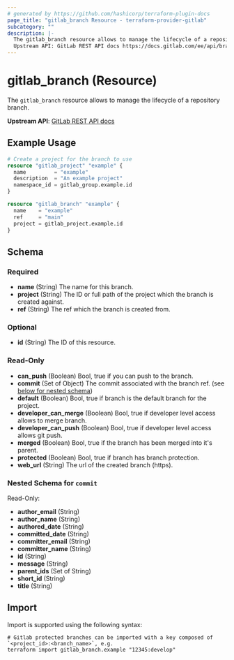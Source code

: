 ```yaml
---
# generated by https://github.com/hashicorp/terraform-plugin-docs
page_title: "gitlab_branch Resource - terraform-provider-gitlab"
subcategory: ""
description: |-
  The gitlab_branch resource allows to manage the lifecycle of a repository branch.
  Upstream API: GitLab REST API docs https://docs.gitlab.com/ee/api/branches.html
---
```


# gitlab_branch (Resource)

The `gitlab_branch` resource allows to manage the lifecycle of a repository branch.

**Upstream API**: [GitLab REST API docs](https://docs.gitlab.com/ee/api/branches.html)

## Example Usage

```terraform
# Create a project for the branch to use
resource "gitlab_project" "example" {
  name         = "example"
  description  = "An example project"
  namespace_id = gitlab_group.example.id
}

resource "gitlab_branch" "example" {
  name    = "example"
  ref     = "main"
  project = gitlab_project.example.id
}
```

<!-- schema generated by tfplugindocs -->
## Schema

### Required

- **name** (String) The name for this branch.
- **project** (String) The ID or full path of the project which the branch is created against.
- **ref** (String) The ref which the branch is created from.

### Optional

- **id** (String) The ID of this resource.

### Read-Only

- **can_push** (Boolean) Bool, true if you can push to the branch.
- **commit** (Set of Object) The commit associated with the branch ref. (see [below for nested schema](#nestedatt--commit))
- **default** (Boolean) Bool, true if branch is the default branch for the project.
- **developer_can_merge** (Boolean) Bool, true if developer level access allows to merge branch.
- **developer_can_push** (Boolean) Bool, true if developer level access allows git push.
- **merged** (Boolean) Bool, true if the branch has been merged into it's parent.
- **protected** (Boolean) Bool, true if branch has branch protection.
- **web_url** (String) The url of the created branch (https).

<a id="nestedatt--commit"></a>
### Nested Schema for `commit`

Read-Only:

- **author_email** (String)
- **author_name** (String)
- **authored_date** (String)
- **committed_date** (String)
- **committer_email** (String)
- **committer_name** (String)
- **id** (String)
- **message** (String)
- **parent_ids** (Set of String)
- **short_id** (String)
- **title** (String)

## Import

Import is supported using the following syntax:

```shell
# Gitlab protected branches can be imported with a key composed of `<project_id>:<branch_name>`, e.g.
terraform import gitlab_branch.example "12345:develop"
```
